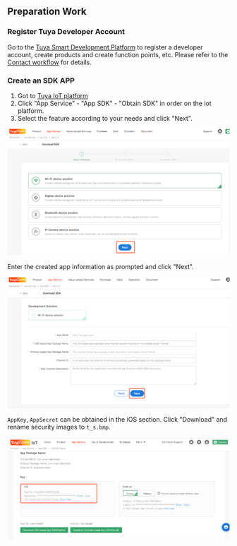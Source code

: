 ## Preparation Work

### Register Tuya Developer Account

Go to the [Tuya Smart Development Platform](https://iot.tuya.com) to register a developer account, create products and create function points, etc. Please refer to the [Contact workflow](https://docs.tuya.com/cn/overview/dev-process.html) for details. 

###  Create an SDK APP

1. Got to [Tuya IoT platform](https://iot.tuya.com/)
2. Click "App Service" - "App SDK" - "Obtain SDK" in order on the iot platform.
3. Select the feature according to your needs and click "Next".

![](./images/get_sdk.png) 

Enter the created app information as prompted and click "Next".

![](./images/input_app_info.png)

`AppKey`, `AppSecret` can be obtained in the iOS section. Click "Download" and rename security images to `t_s.bmp`.

<img src="./images/ios-get-appkey.png" style="zoom:50%;" />